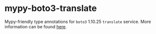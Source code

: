 # mypy-boto3-translate

Mypy-friendly type annotations for `boto3` 1.10.25 `translate` service.
More information can be found [here](https://github.com/vemel/mypy_boto3).